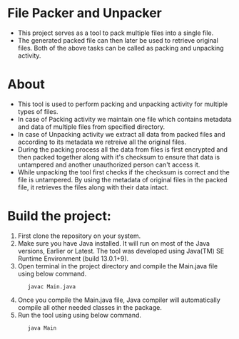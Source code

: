 # File Packer and Unpacker
  - This project serves as a tool to pack multiple files into a single file.
  - The generated packed file can then later be used to retrieve original files. 
  	Both of the above tasks can be called as packing and unpacking activity.

# About
  - This tool is used to perform packing and unpacking activity for multiple types of files.
  - In case of Packing activity we maintain one file which contains metadata and data of
  	multiple files from specified directory.
  - In case of Unpacking activity we extract all data from packed files and according to its
    metadata we retreive all the original files.
  - During the packing process all the data from files is first encrypted and then packed together
    along with it's checksum to ensure that data is untampered and another unauthorized person can't
	access it.
  - While unpacking the tool first checks if the checksum is correct and the file is untampered.
  	By using the metadata of original files in the packed file, it retrieves the files along with their data intact. 

# Build the project:
  1) First clone the repository on your system.
  2) Make sure you have Java installed. It will run on most of the Java versions, Earlier or Latest.
  	 The tool was developed using Java(TM) SE Runtime Environment (build 13.0.1+9).  
  3) Open terminal in the project directory and compile the Main.java file using below command. 
 	 ```
	 	javac Main.java
	 ```
  4) Once you compile the Main.java file, Java compiler will automatically compile all other needed classes in the package.
  5) Run the tool using using below command.
  	 ```
	 	java Main
	 ```
